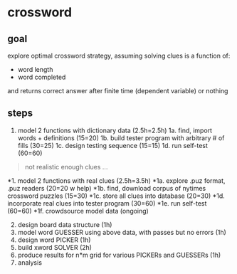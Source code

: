 crossword
=========

goal
-------
explore optimal crossword strategy, assuming solving clues is a function of:
- word length 
- word completed

and returns correct answer after finite time (dependent variable) or nothing

steps
-------
1. model 2 functions with dictionary data (2.5h=2.5h)
1a. find, import words + definitions (15=20)
1b. build tester program with arbitrary # of fills (30=25)
1c. design testing sequence (15=15)
1d. run self-test (60=60)
> not realistic enough clues ...

*1. model 2 functions with real clues (2.5h=3.5h)
*1a. explore .puz format, .puz readers (20=20 w help)
*1b. find, download corpus of nytimes crossword puzzles (15=30)
*1c. store all clues into database (20=30)
*1d. incorporate real clues into tester program (30=60)
*1e. run self-test (60=60)
*1f. crowdsource model data (ongoing)

2. design board data structure (1h)
3. model word GUESSER using above data, with passes but no errors (1h)
4. design word PICKER (1h)
5. build xword SOLVER (2h)
6. produce results for n*m grid for various PICKERs and GUESSERs (1h)
7. analysis
